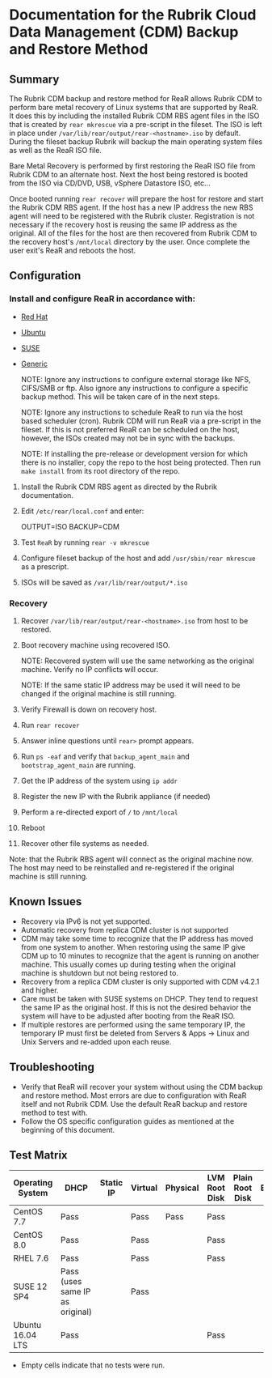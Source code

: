 
# Documentation for the Rubrik Cloud Data Management (CDM) Backup and Restore Method

## Summary

The Rubrik CDM backup and restore method for ReaR allows Rubrik CDM to perform bare metal recovery of Linux systems that are supported by ReaR.
 It does this by including the installed Rubrik CDM RBS agent files in the ISO that is created by `rear mkrescue` via a pre-script in the fileset.
 The ISO is left in place under `/var/lib/rear/output/rear-<hostname>.iso` by default.
 During the fileset backup Rubrik will backup the main operating system files as well as the ReaR ISO file. 

Bare Metal Recovery is performed by first restoring the ReaR ISO file from Rubrik CDM to an alternate host. Next the host being restored is booted from the ISO via CD/DVD, USB, vSphere Datastore ISO, etc...

 Once booted running `rear recover` will prepare the host for restore and start the Rubrik CDM RBS agent.
 If the host has a new IP address the new RBS agent will need to be registered with the Rubrik cluster.
 Registration is not necessary if the recovery host is reusing the same IP address as the original.
 All of the files for the host are then recovered from Rubrik CDM to the recovery host's `/mnt/local` directory by the user.
 Once complete the user exit's ReaR and reboots the host. 

## Configuration

### Install and configure ReaR in accordance with:

* [Red Hat](https://access.redhat.com/documentation/en-us/red_hat_enterprise_linux/6/html/deployment_guide/ch-relax-and-recover_rear)

* [Ubuntu](http://manpages.ubuntu.com/manpages/disco/en/man8/rear.8.html)

* [SUSE](https://en.opensuse.org/SDB:Disaster_Recovery)

* [Generic](https://github.com/rear/rear)

   NOTE: Ignore any instructions to configure external storage like NFS, CIFS/SMB or ftp. Also ignore any instructions to configure a specific backup method. This will be taken care of in the next steps. 

   NOTE: Ignore any instructions to schedule ReaR to run via the host based scheduler (cron). Rubrik CDM will run ReaR via a pre-script in the fileset. If this is not preferred ReaR can be scheduled on the host, however, the ISOs created may not be in sync with the backups.

   NOTE: If installing the pre-release or development version for which there is no installer, copy the repo to the host being protected. Then run `make install` from its root directory of the repo. 

1. Install the Rubrik CDM RBS agent as directed by the Rubrik documentation.
2. Edit `/etc/rear/local.conf` and enter:

   OUTPUT=ISO
   BACKUP=CDM

3. Test `ReaR` by running `rear -v mkrescue`
4. Configure fileset backup of the host and add `/usr/sbin/rear mkrescue` as a prescript. 
5. ISOs will be saved as `/var/lib/rear/output/*.iso`

### Recovery 

1. Recover `/var/lib/rear/output/rear-<hostname>.iso` from host to be restored. 
2. Boot recovery machine using recovered ISO.
   
   NOTE: Recovered system will use the same networking as the original machine. Verify no IP conflicts will occur. 

   NOTE: If the same static IP address may be used it will need to be changed if the original machine is still running.

3. Verify Firewall is down on recovery host.
4. Run `rear recover`
5. Answer inline questions until `rear>` prompt appears.
6. Run `ps -eaf` and verify that `backup_agent_main` and `bootstrap_agent_main` are running.
7. Get the IP address of the system using `ip addr`
8. Register the new IP with the Rubrik appliance (if needed)
9. Perform a re-directed export of `/` to `/mnt/local`
10. Reboot
11. Recover other file systems as needed.

   Note: that the Rubrik RBS agent will connect as the original machine now. The host may need to be reinstalled and re-registered if the original machine is still running. 

## Known Issues

* Recovery via IPv6 is not yet supported.
* Automatic recovery from replica CDM cluster is not supported
* CDM may take some time to recognize that the IP address has moved from one system to another. When restoring using the same IP give CDM up to 10 minutes to recognize that the agent is running on another machine. This usually comes up during testing when the original machine is shutdown but not being restored to. 
* Recovery from a replica CDM cluster is only supported with CDM v4.2.1 and higher.
* Care must be taken with SUSE systems on DHCP. They tend to request the same IP as the original host. If this is not the desired behavior the system will have to be adjusted after booting from the ReaR ISO.  
* If multiple restores are performed using the same temporary IP, the temporary IP must first be deleted from Servers & Apps -> Linux and Unix Servers and re-added upon each reuse.

## Troubleshooting

* Verify that ReaR will recover your system without using the CDM backup and restore method. Most errors are due to configuration with ReaR itself and not Rubrik CDM. Use the default ReaR backup and restore method to test with. 
* Follow the OS specific configuration guides as mentioned at the beginning of this document. 

## Test Matrix

|Operating System|DHCP|Static IP|Virtual|Physical|LVM Root Disk|Plain Root Disk|EXT3|EXT4|XFS|BTRFS|Original Cluster|Replication Cluster|
|----------------|----|---------|-------|--------|-------------|---------------|----|----|---|-----|----------------|-------------------|
|CentOS 7.7|Pass||Pass|Pass|Pass||||Pass||Pass||
|CentOS 8.0|Pass||Pass||Pass||||Pass||Pass||
|RHEL 7.6|Pass||Pass||Pass||||||||
|SUSE 12 SP4|Pass (uses same IP as original)||Pass|||||||Pass|Pass||
|Ubuntu 16.04 LTS|Pass||||Pass|||Pass|||Pass||

* Empty cells indicate that no tests were run.
